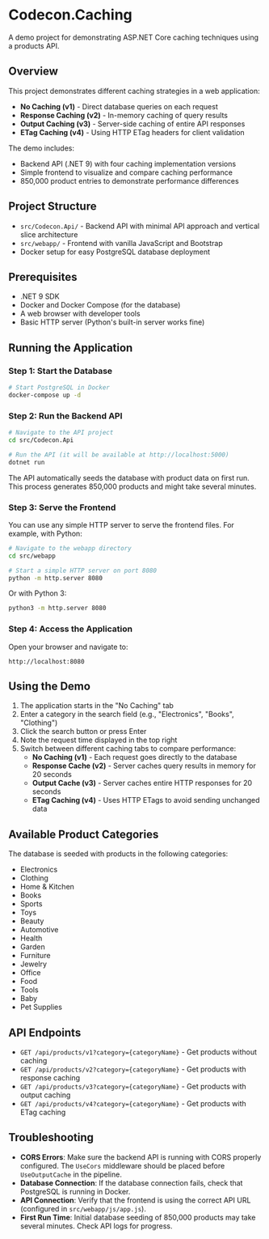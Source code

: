 # Codecon.Caching

A demo project for demonstrating ASP.NET Core caching techniques using a products API.

## Overview

This project demonstrates different caching strategies in a web application:
- **No Caching (v1)** - Direct database queries on each request
- **Response Caching (v2)** - In-memory caching of query results
- **Output Caching (v3)** - Server-side caching of entire API responses
- **ETag Caching (v4)** - Using HTTP ETag headers for client validation

The demo includes:
- Backend API (.NET 9) with four caching implementation versions
- Simple frontend to visualize and compare caching performance
- 850,000 product entries to demonstrate performance differences

## Project Structure

- `src/Codecon.Api/` - Backend API with minimal API approach and vertical slice architecture
- `src/webapp/` - Frontend with vanilla JavaScript and Bootstrap
- Docker setup for easy PostgreSQL database deployment

## Prerequisites

- .NET 9 SDK
- Docker and Docker Compose (for the database)
- A web browser with developer tools
- Basic HTTP server (Python's built-in server works fine)

## Running the Application

### Step 1: Start the Database

```bash
# Start PostgreSQL in Docker
docker-compose up -d
```

### Step 2: Run the Backend API

```bash
# Navigate to the API project
cd src/Codecon.Api

# Run the API (it will be available at http://localhost:5000)
dotnet run
```

The API automatically seeds the database with product data on first run. This process generates 850,000 products and might take several minutes.

### Step 3: Serve the Frontend

You can use any simple HTTP server to serve the frontend files. For example, with Python:

```bash
# Navigate to the webapp directory
cd src/webapp

# Start a simple HTTP server on port 8080
python -m http.server 8080
```

Or with Python 3:
```bash
python3 -m http.server 8080
```

### Step 4: Access the Application

Open your browser and navigate to:
```
http://localhost:8080
```

## Using the Demo

1. The application starts in the "No Caching" tab
2. Enter a category in the search field (e.g., "Electronics", "Books", "Clothing")
3. Click the search button or press Enter
4. Note the request time displayed in the top right
5. Switch between different caching tabs to compare performance:
   - **No Caching (v1)** - Each request goes directly to the database
   - **Response Cache (v2)** - Server caches query results in memory for 20 seconds
   - **Output Cache (v3)** - Server caches entire HTTP responses for 20 seconds
   - **ETag Caching (v4)** - Uses HTTP ETags to avoid sending unchanged data

## Available Product Categories

The database is seeded with products in the following categories:
- Electronics
- Clothing
- Home & Kitchen
- Books
- Sports
- Toys
- Beauty
- Automotive
- Health
- Garden
- Furniture
- Jewelry
- Office
- Food
- Tools
- Baby
- Pet Supplies

## API Endpoints

- `GET /api/products/v1?category={categoryName}` - Get products without caching
- `GET /api/products/v2?category={categoryName}` - Get products with response caching
- `GET /api/products/v3?category={categoryName}` - Get products with output caching
- `GET /api/products/v4?category={categoryName}` - Get products with ETag caching

## Troubleshooting

- **CORS Errors**: Make sure the backend API is running with CORS properly configured. The `UseCors` middleware should be placed before `UseOutputCache` in the pipeline.
- **Database Connection**: If the database connection fails, check that PostgreSQL is running in Docker.
- **API Connection**: Verify that the frontend is using the correct API URL (configured in `src/webapp/js/app.js`).
- **First Run Time**: Initial database seeding of 850,000 products may take several minutes. Check API logs for progress. 